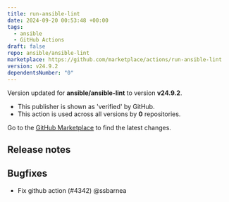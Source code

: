```yaml
---
title: run-ansible-lint
date: 2024-09-20 00:53:48 +00:00
tags:
  - ansible
  - GitHub Actions
draft: false
repo: ansible/ansible-lint
marketplace: https://github.com/marketplace/actions/run-ansible-lint
version: v24.9.2
dependentsNumber: "0"
---
```



Version updated for **ansible/ansible-lint** to version **v24.9.2**.
- This publisher is shown as 'verified' by GitHub.
- This action is used across all versions by **0** repositories.

Go to the [GitHub Marketplace](https://github.com/marketplace/actions/run-ansible-lint) to find the latest changes.

## Release notes

## Bugfixes

- Fix github action (#4342) @ssbarnea

